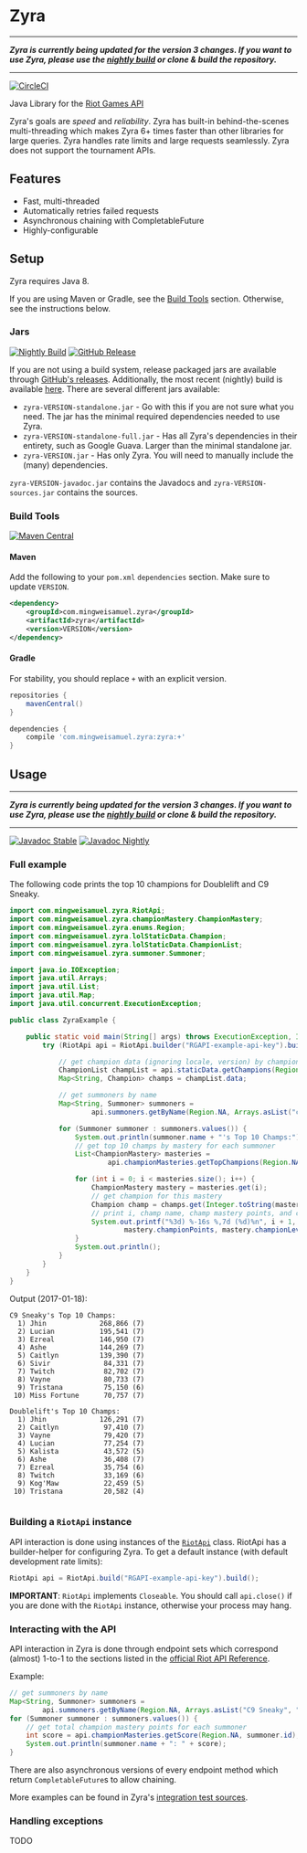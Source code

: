 # Zyra

---

***Zyra is currently being updated for the version 3 changes. If you want to use Zyra, please use the
[nightly build](http://www.mingweisamuel.com/Zyra/) or clone & build the repository.***

---

[![CircleCI](https://circleci.com/gh/MingweiSamuel/Zyra/tree/develop.svg?style=shield)](https://circleci.com/gh/MingweiSamuel/Zyra/tree/develop)

Java Library for the [Riot Games API](https://developer.riotgames.com/)

Zyra's goals are *speed* and *reliability*. Zyra has built-in behind-the-scenes multi-threading which
makes Zyra 6+ times faster than other libraries for large queries. Zyra handles rate limits and large
requests seamlessly. Zyra does not support the tournament APIs.


## Features

* Fast, multi-threaded
* Automatically retries failed requests
* Asynchronous chaining with CompletableFuture
* Highly-configurable


## Setup

Zyra requires Java 8.

If you are using Maven or Gradle, see the [Build Tools](#build-tools) section.
Otherwise, see the instructions below.

### Jars 
[![Nightly Build](https://img.shields.io/github/tag/MingweiSamuel/Zyra.svg?label=nightly+build)](https://mingweisamuel.github.io/Zyra/)
[![GitHub Release](https://img.shields.io/github/release/MingweiSamuel/Zyra.svg?label=github+release)](https://github.com/MingweiSamuel/Zyra/releases)

If you are not using a build system, release packaged jars are available through
[GitHub's releases](https://github.com/MingweiSamuel/Zyra/releases). Additionally, the most recent (nightly) build is available [here](https://mingweisamuel.github.io/Zyra/).
There are several different jars available:

* `zyra-VERSION-standalone.jar` - Go with this if you are not sure what you need. The jar has the minimal required 
dependencies needed to use Zyra.
* `zyra-VERSION-standalone-full.jar` - Has all Zyra's dependencies in their entirety, such as Google Guava. Larger 
than the minimal standalone jar.
* `zyra-VERSION.jar` - Has only Zyra. You will need to manually include the (many) dependencies.

`zyra-VERSION-javadoc.jar` contains the Javadocs and `zyra-VERSION-sources.jar` contains the sources.

### Build Tools
[![Maven Central](https://img.shields.io/maven-central/v/com.mingweisamuel.zyra/zyra.svg?label=maven+central)](http://search.maven.org/#search%7Cga%7C1%7Cg%3A%22com.mingweisamuel.zyra%22%20AND%20a%3A%22zyra%22)

#### Maven

Add the following to your `pom.xml` `dependencies` section. Make sure to update `VERSION`.

```xml
<dependency>
    <groupId>com.mingweisamuel.zyra</groupId>
    <artifactId>zyra</artifactId>
    <version>VERSION</version>
</dependency>
```

#### Gradle

For stability, you should replace `+` with an explicit version.

```groovy
repositories {
    mavenCentral()
}

dependencies {
    compile 'com.mingweisamuel.zyra:zyra:+'
}
```

## Usage

---

***Zyra is currently being updated for the version 3 changes. If you want to use Zyra, please use the
[nightly build](http://www.mingweisamuel.com/Zyra/) or clone & build the repository.***

---

[![Javadoc Stable](https://www.javadoc.io/badge/com.mingweisamuel.zyra/zyra.svg)](https://www.javadoc.io/doc/com.mingweisamuel.zyra/zyra)
[![Javadoc Nightly](https://img.shields.io/github/tag/MingweiSamuel/Zyra.svg?label=javadoc)](https://mingweisamuel.github.io/Zyra/apidocs/)

### Full example

The following code prints the top 10 champions for Doublelift and C9 Sneaky.

```java
import com.mingweisamuel.zyra.RiotApi;
import com.mingweisamuel.zyra.championMastery.ChampionMastery;
import com.mingweisamuel.zyra.enums.Region;
import com.mingweisamuel.zyra.lolStaticData.Champion;
import com.mingweisamuel.zyra.lolStaticData.ChampionList;
import com.mingweisamuel.zyra.summoner.Summoner;

import java.io.IOException;
import java.util.Arrays;
import java.util.List;
import java.util.Map;
import java.util.concurrent.ExecutionException;

public class ZyraExample {

    public static void main(String[] args) throws ExecutionException, IOException {
        try (RiotApi api = RiotApi.builder("RGAPI-example-api-key").build()) {

            // get champion data (ignoring locale, version) by champion id
            ChampionList champList = api.staticData.getChampions(Region.NA, null, null, true);
            Map<String, Champion> champs = champList.data;

            // get summoners by name
            Map<String, Summoner> summoners =
                    api.summoners.getByName(Region.NA, Arrays.asList("c9 sne aky", "DoUbleLIft"));

            for (Summoner summoner : summoners.values()) {
                System.out.println(summoner.name + "'s Top 10 Champs:");
                // get top 10 champs by mastery for each summoner
                List<ChampionMastery> masteries =
                        api.championMasteries.getTopChampions(Region.NA, summoner.id, 10);

                for (int i = 0; i < masteries.size(); i++) {
                    ChampionMastery mastery = masteries.get(i);
                    // get champion for this mastery
                    Champion champ = champs.get(Integer.toString(mastery.championId));
                    // print i, champ name, champ mastery points, and champ level
                    System.out.printf("%3d) %-16s %,7d (%d)%n", i + 1, champ.name,
                            mastery.championPoints, mastery.championLevel);
                }
                System.out.println();
            }
        }
    }
}
```

Output (2017-01-18):
```
C9 Sneaky's Top 10 Champs:
  1) Jhin             268,866 (7)
  2) Lucian           195,541 (7)
  3) Ezreal           146,950 (7)
  4) Ashe             144,269 (7)
  5) Caitlyn          139,390 (7)
  6) Sivir             84,331 (7)
  7) Twitch            82,702 (7)
  8) Vayne             80,733 (7)
  9) Tristana          75,150 (6)
 10) Miss Fortune      70,757 (7)

Doublelift's Top 10 Champs:
  1) Jhin             126,291 (7)
  2) Caitlyn           97,410 (7)
  3) Vayne             79,420 (7)
  4) Lucian            77,254 (7)
  5) Kalista           43,572 (5)
  6) Ashe              36,408 (7)
  7) Ezreal            35,754 (6)
  8) Twitch            33,169 (6)
  9) Kog'Maw           22,459 (5)
 10) Tristana          20,582 (4)
 
 ```


### Building a `RiotApi` instance 

API interaction is done using instances of the
[`RiotApi`](http://www.mingweisamuel.com/Zyra/apidocs/com/mingweisamuel/zyra/RiotApi.html) class.
RiotApi has a builder-helper for configuring Zyra. To get a default instance (with default development rate limits):

```java
RiotApi api = RiotApi.build("RGAPI-example-api-key").build();
```

**IMPORTANT**: `RiotApi` implements `Closeable`. You should call `api.close()` if you are done with the `RiotApi` 
instance, otherwise your process may hang.

### Interacting with the API

API interaction in Zyra is done through endpoint sets which correspond (almost) 1-to-1 to the sections listed in the 
[official Riot API Reference](https://developer.riotgames.com/api/methods).

Example:

```java
// get summoners by name
Map<String, Summoner> summoners =
        api.summoners.getByName(Region.NA, Arrays.asList("C9 Sneaky", "Doublelift"));
for (Summoner summoner : summoners.values()) {
    // get total champion mastery points for each summoner
    int score = api.championMasteries.getScore(Region.NA, summoner.id);
    System.out.println(summoner.name + ": " + score);
}
```

There are also asynchronous versions of every endpoint method which return `CompletableFuture`s to allow chaining.

More examples can be found in Zyra's [integration test sources](https://github.com/MingweiSamuel/Zyra/tree/develop/src/test/java/com/mingweisamuel/zyra/test).

### Handling exceptions

TODO


